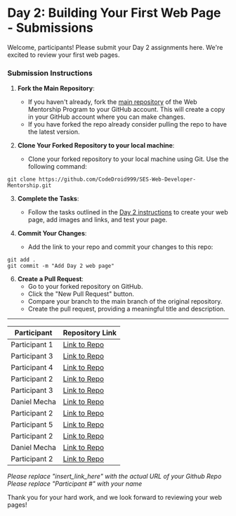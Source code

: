 # Day 2: Building Your First Web Page - Submissions

Welcome, participants! Please submit your Day 2 assignments here. We're excited to review your first web pages.

### Submission Instructions

1. **Fork the Main Repository**:

   - If you haven't already, fork the [main repository](https://github.com/CodeDroid999/SES-Web-Developer-Mentorship) of the Web Mentorship Program to your GitHub account. This will create a copy in your GitHub account where you can make changes.
   - If you have forked the repo already consider pulling the repo to have the latest version.

2. **Clone Your Forked Repository to your local machine**:
   - Clone your forked repository to your local machine using Git. Use the following command:

```
git clone https://github.com/CodeDroid999/SES-Web-Developer-Mentorship.git
```

3. **Complete the Tasks**:

   - Follow the tasks outlined in the [Day 2 instructions](https://github.com/CodeDroid999/SES-Web-Developer-Mentorship/blob/main/0x01_Module-1/0x01_Week-1/0x01_Day-2/First-webpage.md) to create your web page, add images and links, and test your page.

4. **Commit Your Changes**:

   - Add the link to your repo and commit your changes to this repo:

```
git add .
git commit -m "Add Day 2 web page"
```


6. **Create a Pull Request**:
   - Go to your forked repository on GitHub.
   - Click the "New Pull Request" button.
   - Compare your branch to the main branch of the original repository.
   - Create the pull request, providing a meaningful title and description.

---

| Participant   | Repository Link                |
| ------------- | -------------------------------- |
| Participant 1 | [Link to Repo](https://github.com/amos-kipngetich-korir/Day2_Web-Dev) |
| Participant 3 | [Link to Repo](insert_link_here) |
| Participant 4 | [Link to Repo](insert_link_here) |
| Participant 2 | [Link to Repo](insert_link_here) |
| Participant 3 | [Link to Repo](https://github.com/sbgaks/SES-Webdev-Day2/blob/main/index.html) |
| Daniel Mecha | [Link to Repo](https://github.com/AyiokaMecha/SES-Webdev-Day2/blob/main/index.html) |
| Participant 2 | [Link to Repo](https://github.com/murimzz1/Ses-Web-Day2/blob/main/catasst.html) |
| Participant 5 | [Link to Repo](insert_link_here) |
| Participant 2 | [Link to Repo](https://github.com/Kabaria33/SES-Webdev-Day2) |
| Daniel Mecha | [Link to Repo](https://github.com/AyiokaMecha/SES-Webdev-Day2/blob/main/index.html) |
| Participant 2 | [Link to Repo](https://github.com/murimzz1/Ses-Web-Day2/blob/main/catasst.html) |



_Please replace "insert_link_here" with the actual URL of your Github Repo_
_Please replace "Participant #" with your name_

Thank you for your hard work, and we look forward to reviewing your web pages!
